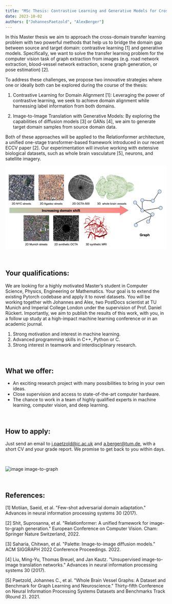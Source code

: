 ```yaml
---
title: "MSc Thesis: Contrastive Learning and Generative Models for Cross-Domain Transfer Learning"
date: 2023-10-02
authors: ["JohannesPaetzold", "AlexBerger"]
---
```


In this Master thesis we aim to approach the cross-domain transfer learning problem with two powerful methods that help us to bridge the domain gap between source and target domain: contrastive learning [1] and generative models. Specifically, we want to solve the transfer learning problem for the computer vision task of graph extraction from images (e.g. road network extraction, blood-vessel network extraction, scene graph generation, or pose estimation) [2].

To address these challenges, we propose two innovative strategies where one or ideally both can be explored during the course of the thesis:

1. Contrastive Learning for Domain Alignment [1]: Leveraging the power of contrastive learning, we seek to achieve domain alignment while harnessing label information from both domains.

2. Image-to-Image Translation with Generative Models: By exploring the capabilities of diffusion models [3] or GANs [4], we aim to generate target domain samples from source domain data.

Both of these approaches will be applied to the Relationformer architecture, a unified one-stage transformer-based framework introduced in our recent ECCV paper [2]. Our experimentation will involve working with extensive biological datasets, such as whole brain vasculature [5], neurons, and satellite imagery.
<br/>

![image datasets](./tl_datasets.png)

<br/>

## Your qualifications:

We are looking for a highly motivated Master’s student in Computer Science, Physics, Engineering or Mathematics. Your goal is to extend the existing Pytorch codebase and apply it to novel datasets. You will be working together with Johannes and Alex, two PostDocs scientist at TU Munich and Imperial College London under the supervision of Prof. Daniel Rückert. Importantly, we aim to publish the results of this work, with you, in a follow up study at a high-impact machine learning conference or in an academic journal.

1. Strong motivation and interest in machine learning.
2. Advanced programming skills in C++, Python or C.
3. Strong interest in teamwork and interdisciplinary research.

<br/>

## What we offer:

-   An exciting research project with many possibilities to bring in your own ideas.
-   Close supervision and access to state-of-the-art computer hardware.
-   The chance to work in a team of highly qualified experts in machine learning, computer vision, and deep learning.

<br/>

## How to apply:

Just send an email to j.paetzold@ic.ac.uk and a.berger@tum.de, with a short CV and your grade report. We promise to get back to you within days.

<br/>

![image image-to-graph](./i2g.png)

<br/>

## References:

[1] Motiian, Saeid, et al. "Few-shot adversarial domain adaptation." Advances in neural information processing systems 30 (2017).

[2] Shit, Suprosanna, et al. "Relationformer: A unified framework for image-to-graph generation." European Conference on Computer Vision. Cham: Springer Nature Switzerland, 2022.

[3] Saharia, Chitwan, et al. "Palette: Image-to-image diffusion models." ACM SIGGRAPH 2022 Conference Proceedings. 2022.

[4] Liu, Ming-Yu, Thomas Breuel, and Jan Kautz. "Unsupervised image-to-image translation networks." Advances in neural information processing systems 30 (2017).

[5] Paetzold, Johannes C., et al. "Whole Brain Vessel Graphs: A Dataset and Benchmark for Graph Learning and Neuroscience." Thirty-fifth Conference on Neural Information Processing Systems Datasets and Benchmarks Track (Round 2). 2021.
<br/>
